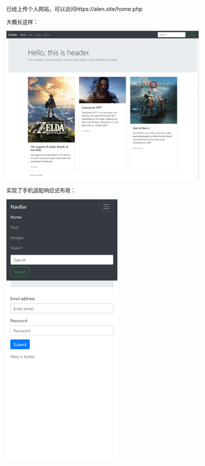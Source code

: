 已经上传个人网站，可以访问https://alen.site/home.php

大概长这样：

<img src="https://raw.githubusercontent.com/Alenluther/WEBFrontEnd/master/readme/1567517335.jpg" style="zoom: 67%;" />

实现了手机适配响应式布局：

<img src="https://raw.githubusercontent.com/Alenluther/WEBFrontEnd/master/readme/1567517391(1).jpg" style="zoom: 67%;" />